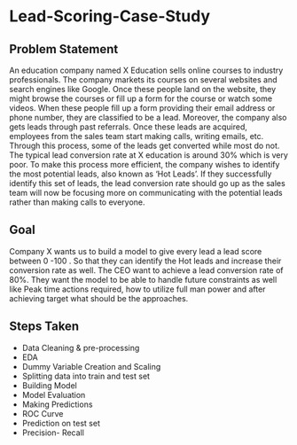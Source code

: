 # Lead-Scoring-Case-Study

## Problem Statement
An education company named X Education sells online courses to industry professionals. The company markets its courses on several websites and search engines like Google. Once these people land on the website, they might browse the courses or fill up a form for the course or watch some videos. When these people fill up a form providing their email address or phone number, they are classified to be a lead. Moreover, the company also gets leads through past referrals. Once these leads are acquired, employees from the sales team start making calls, writing emails, etc. 
Through this process, some of the leads get converted while most do not. The typical lead conversion rate at X education is around 30% which is very poor. To make this process more efficient, the company wishes to identify the most potential leads, also known as ‘Hot Leads’. If they successfully identify this set of leads, the lead conversion rate should go up as the sales team will now be focusing more on communicating with the potential leads rather than making calls to everyone.

## Goal
Company X wants us to build a model to give every lead a lead score between 0 -100 . So that they can identify the Hot leads and increase their conversion rate as well. The CEO want to achieve a lead conversion rate of 80%. They want the model to be able to handle future constraints as well like Peak time actions required, how to utilize full man power and after achieving target what should be the approaches.

## Steps Taken
- Data Cleaning & pre-processing 
- EDA
- Dummy Variable Creation and Scaling
- Splitting data into train and test set
- Building Model
- Model Evaluation
- Making Predictions
- ROC Curve
- Prediction on test set
- Precision- Recall
